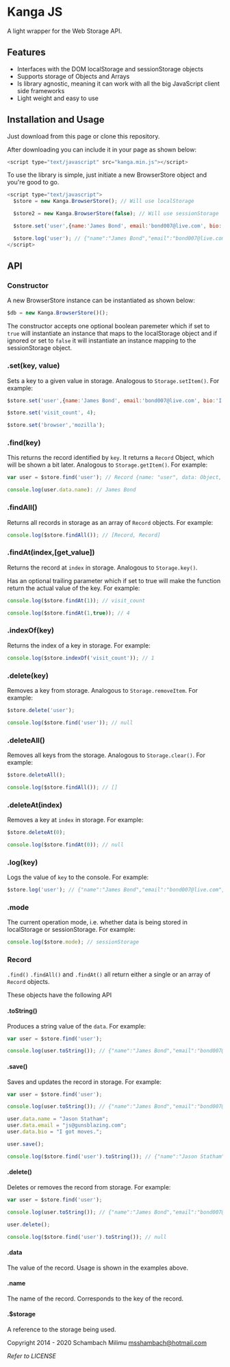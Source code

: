 Kanga JS
======

A light wrapper for the Web Storage API.

## Features

* Interfaces with the DOM localStorage and sessionStorage objects
* Supports storage of Objects and Arrays
* Is library agnostic, meaning it can work with all the big JavaScript client side frameworks
* Light weight and easy to use

## Installation and Usage

Just download from this page or clone this repository.

After downloading you can include it in your page as shown below:

```js
<script type="text/javascript" src="kanga.min.js"></script>
```

To use the library is simple, just initiate a new BrowserStore object and you're good to go.

```js
<script type="text/javascript">
  $store = new Kanga.BrowserStore(); // Will use localStorage

  $store2 = new Kanga.BrowserStore(false); // Will use sessionStorage

  $store.set('user',{name:'James Bond', email:'bond007@live.com', bio:'I spy for a living.'});

  $store.log('user'); // {"name":"James Bond","email":"bond007@live.com","bio":"I spy for a living."}
</script>
```

## API

### Constructor

A new BrowserStore instance can be instantiated as shown below:

```js
$db = new Kanga.BrowserStore()();
```

The constructor accepts one optional boolean paremeter which if set to ```true```
will instantiate an instance that maps to the localStorage object and if ignored
or set to ```false``` it will instantiate an instance mapping to the sessionStorage
object.

### .set(key, value)

Sets a key to a given value in storage. Analogous to ```Storage.setItem()```.
For example:

```js
$store.set('user',{name:'James Bond', email:'bond007@live.com', bio:'I spy for a living.'});

$store.set('visit_count', 4);

$store.set('browser','mozilla');
```

### .find(key)

This returns the record identified by ```key```. It returns a ```Record``` Object, which
will be shown a bit later. Analogous to ```Storage.getItem()```. For example:

```js
var user = $store.find('user'); // Record {name: "user", data: Object, $storage: Storage, toString: function, save: function…}

console.log(user.data.name): // James Bond
```

### .findAll()

Returns all records in storage as an array of ```Record``` objects. For example:

```js
console.log($store.findAll()); // [Record, Record]
```

### .findAt(index,[get_value])

Returns the record at ```index``` in storage. Analogous to ```Storage.key()```.

Has an optional trailing parameter which if set to true will make the function return
the actual value of the key.
For example:

```js
console.log($store.findAt(1)); // visit_count

console.log($store.findAt(1,true)); // 4
```

### .indexOf(key)

Returns the index of a key in storage. For example:

```js
console.log($store.indexOf('visit_count')); // 1
```

### .delete(key)

Removes a key from storage. Analogous to ```Storage.removeItem```. For example:

```js
$store.delete('user');

console.log($store.find('user')); // null
```

### .deleteAll()

Removes all keys from the storage. Analogous to ```Storage.clear()```. For example:

```js
$store.deleteAll();

console.log($store.findAll()); // []
```

### .deleteAt(index)

Removes a key at ```index``` in storage. For example:

```js
$store.deleteAt(0);

console.log($store.findAt(0)); // null
```

### .log(key)

Logs the value of ```key``` to the console. For example:

```js
$store.log('user'); // {"name":"James Bond","email":"bond007@live.com","bio":"I spy for a living."}
```

### .mode

The current operation mode, i.e. whether data is being stored in localStorage or sessionStorage. For example:

```js
console.log($store.mode); // sessionStorage
```


### Record

```.find()``` ```.findAll()``` and ```.findAt()``` all return either a single or an array of ```Record``` objects.

These objects have the following API

#### .toString()

Produces a string value of the ```data```. For example:

```js
var user = $store.find('user');

console.log(user.toString()); // {"name":"James Bond","email":"bond007@live.com","bio":"I spy for a living."}
```

#### .save()

Saves and updates the record in storage. For example:

```js
var user = $store.find('user');

console.log(user.toString()); // {"name":"James Bond","email":"bond007@live.com","bio":"I spy for a living."}

user.data.name = "Jason Statham";
user.data.email = "js@gunsblazing.com";
user.data.bio = "I got moves.";

user.save();

console.log($store.find('user').toString()); // {"name":"Jason Statham","email":"s@gunsblazing.com","bio":"I got moves."}

```

#### .delete()

Deletes or removes the record from storage. For example:

```js
var user = $store.find('user');

console.log(user.toString()); // {"name":"James Bond","email":"bond007@live.com","bio":"I spy for a living."}

user.delete();

console.log($store.find('user').toString()); // null

```

#### .data

The value of the record. Usage is shown in the examples above.

#### .name

The name of the record. Corresponds to the key of the record.

#### .$storage

A reference to the storage being used.

Copyright 2014 - 2020 Schambach Milimu <msshambach@hotmail.com>

_Refer to LICENSE_